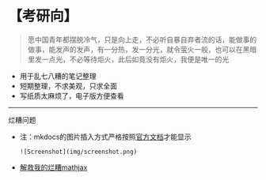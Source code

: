 # 【考研向】

> 愿中国青年都摆脱冷气，只是向上走，不必听自暴自弃者流的话，能做事的做事，能发声的发声，有一分热，发一分光，就令萤火一般，也可以在黑暗里发一点光，不必等待炬火，此后如竟没有炬火，我便是唯一的光

- 用于乱七八糟的笔记整理
- 短期整理，不求美观，只求全面
- 写纸质太麻烦了，电子版方便查看

---

烂糟问题

- 注：mkdocs的图片插入方式严格按照[官方文档](https://markdown-docs-zh.readthedocs.io/zh_CN/latest/user-guide/writing-your-docs/#_5)才能显示
  ```
  ![Screenshot](img/screenshot.png)
  ```

- [解救我的烂糟mathjax](https://www.coder.work/article/97039)